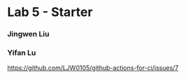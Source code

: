 # Lab 5 - Starter
### Jingwen Liu
### Yifan Lu
https://github.com/LJW0105/github-actions-for-ci/issues/7
